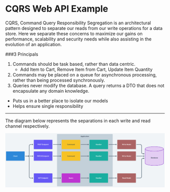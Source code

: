 # CQRS Web API Example
CQRS, Command Query Responsibility Segregation is an architectural pattern designed to separate 
our reads from our write operations for a data store. Here we separate these concerns to maximize
our gains on performance, scalability and security needs while also assisting in the evolution of an
application.

###3 Principals
1. Commands should be task based, rather than data centric. 
   - Add Item to Cart, Remove Item from Cart, Update Item Quantity
2. Commands may be placed on a queue for asynchronous processing, rather than being processed synchronously.
3. Queries never modify the database. A query returns a DTO that does not encapsulate any domain knowledge.
  - Puts us in a better place to isolate our models
  - Helps ensure single responsibility

----

The diagram below represents the separations in each write and read channel respectively.

![CQRS Diagram](assets/cqrs-diagram.jpg)

